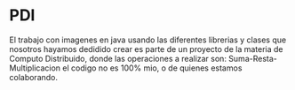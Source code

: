 # PDI
El trabajo con imagenes en java usando las diferentes librerias y clases que nosotros hayamos dedidido crear es
parte de un proyecto de la materia de Computo Distribuido, donde las operaciones a realizar son: Suma-Resta-Multiplicacion
el codigo no es 100% mio, o de quienes estamos colaborando.
